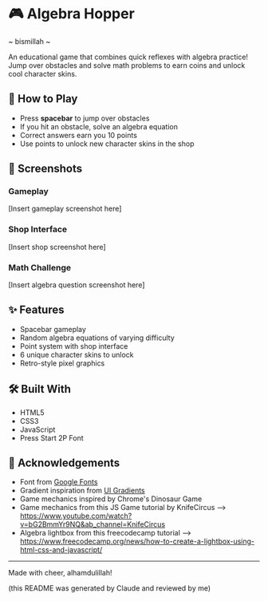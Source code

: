 # 🎮 Algebra Hopper
~ bismillah ~

An educational game that combines quick reflexes with algebra practice! Jump over obstacles and solve math problems to earn coins and unlock cool character skins.

## 🎯 How to Play
- Press **spacebar** to jump over obstacles
- If you hit an obstacle, solve an algebra equation
- Correct answers earn you 10 points
- Use points to unlock new character skins in the shop

## 📸 Screenshots
### Gameplay
[Insert gameplay screenshot here]

### Shop Interface
[Insert shop screenshot here]

### Math Challenge
[Insert algebra question screenshot here]

## ✨ Features
- Spacebar gameplay
- Random algebra equations of varying difficulty
- Point system with shop interface
- 6 unique character skins to unlock
- Retro-style pixel graphics

## 🛠️ Built With
- HTML5
- CSS3
- JavaScript
- Press Start 2P Font

## 🙏 Acknowledgements
- Font from [Google Fonts](https://fonts.google.com)
- Gradient inspiration from [UI Gradients](https://uigradients.com)
- Game mechanics inspired by Chrome's Dinosaur Game
- Game mechanics from this JS Game tutorial by KnifeCircus --> https://www.youtube.com/watch?v=bG2BmmYr9NQ&ab_channel=KnifeCircus
- Algebra lightbox from this freecodecamp tutorial --> https://www.freecodecamp.org/news/how-to-create-a-lightbox-using-html-css-and-javascript/

---
Made with cheer, alhamdulillah!

(this README was generated by Claude and reviewed by me)